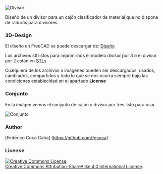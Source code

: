 ![Divisor](https://github.com/fgcoca/3D-Design/blob/master/Divisor%20Cajones/Fotos/2-Divisor.jpg)

Diseño de un divisor para un cajón clasificador de material que no dispone de ranuras para divisores.

### **3D-Design**
El diseño en FreeCAD se puede descargar de: [Diseño](https://github.com/fgcoca/3D-Design/blob/master/Divisor%20Cajones/Design/Divisor_3.fcstd)

Los archivos stl listos para imprimirnos el modelo divisor por 3 o el divisor por 2 están en [STLs](https://github.com/fgcoca/3D-Design/tree/master/Divisor%20Cajones/stl)

Cualquiera de los archivos o imágenes pueden ser descargados, usados, cambiados, compartidos y todo lo que se nos ocurra siempre bajo las condiciones establecidad en el apartado **License**

### **Conjunto**

En la imágen vemos el conjunto de cajón y divisor por tres listo para usar.

![Conjunto](https://github.com/fgcoca/3D-Design/blob/master/Divisor%20Cajones/Fotos/3-CajonDividido.jpg)

### **Author**

[Federico Coca Caba] (https://github.com/fgcoca)


### **License**
<a rel="license" href="http://creativecommons.org/licenses/by-sa/4.0/"><img alt="Creative Commons License" style="border-width:0" src="https://i.creativecommons.org/l/by-sa/4.0/88x31.png" /></a><br /> <a rel="license" href="http://creativecommons.org/licenses/by-sa/4.0/">Creative Commons Attribution-ShareAlike 4.0 International License</a>.
